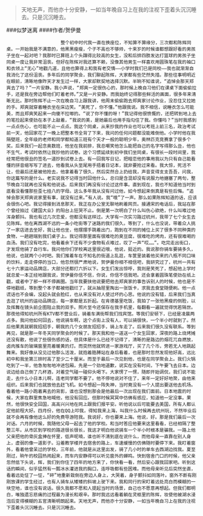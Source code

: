 > 天地无声，而他亦十分安静，一如当年晚自习上在我的注视下歪着头沉沉睡去。只是沉沉睡去。

###似梦迷离
####作者/贺伊曼

						整个初中时代我一直在换座位，不知算不算缘分，三次都和陈辉同桌。一开始我是不满意的，他黑黑瘦瘦，个子不高也不够帅，十来岁的时候谁都想跟好看的男孩子坐在一起对吧？我那时已算班上个头蹿得比较高的女生，没和后排四肢发达打篮球的男孩子坐同桌一度让我非常沮丧。但好在陈辉对我还算不赖，没像其他男生一样喜欢用圆珠笔在我的袖口和衣领上“无心”地戳几道，且他也算得上和我有老交情——小学时我们已是同校——我也就渐渐自我消化了这份沮丧。多年后的同学聚会，我们聊起陈辉，大家都有些茫然失措。那些往事明明近在眼前，清晰地像昨天才发生过一样，大家却默契地选择沉默。半晌不知谁说，“追悼会那天郑爽去了吗？”一片安静。我小声说，“郑爽一定很伤心的，那时候上晚自习他们在课桌下面偷偷拉手，还是我在旁边帮他们盯着老师。”又是一片安静。而我始终记得那些鲜活的画面，很多年来清晰无比。那时陈辉不止一次在晚自习上跟我讲，他周末偷偷跑去郑爽家讨论作业，没忍住又拉她的手。郑爽就穿着睡衣坐在床边笑。“美死了，你不懂。”他跟我说。我不相信，说睡衣怎么可能美，而且郑爽笑起来一向傻不拉唧的。“说了你不懂的呀！”我记得他很愤慨的，还把转到地上去的笔捡起来使劲在本子上敲着，“我说的美，是她最后也用手指勾住了我。你懂吗？”当时我感到一点点伤心，也可能不止一点点。我这个同桌，从来抄我的作业也可以考班上前三名，政治考试前一天，他回家花了一晚上把整本书全背了下来，我问的任何问题都没能难倒他。小学时他在我隔壁班，全年级的老师和同学都知道三班有个天才一般的聪明少年，奥林匹克竞赛拿了很多个奖。后来我们一起念奥数班，他坐在我前排，我总嘲笑他怎么能把自己的名字写得那么丑，他也不生气，考试时依然让我抄他的试卷。这个习惯延续到初中我们坐同桌，有很长一段时间里，我经常把他很丑的签名一道抄到试卷上去。有一回我写日记，把暗恋他的事用我以为只有自己能看懂的拼音缩写写了进去，他看我从头至尾用手捂着日记本，就非要抢过来看。我大惊，死活不让，但最后还是被他抢去，他拿着看了很久，然后突然合上扔给我，声音变得支支吾吾，问我，你这篇写的是什么。老实说我不记得当时回他什么，总归是含混却没有说服力地搪塞了两句，整节晚自习就再也没有和他说话。后来我们再没有讨论过这件事。直到现在，我也不知道他当时到底看没看懂那些歪七扭八的字母。这么多年我从没有问过他，如今想起来倒真是有些后悔。“追悼会那天郑爽说家里有事，就没有过来。”有人说。我“哦”了一声。那么如果陈辉知道的话，应该会很伤心吧。我记得接到消息那天，我正在办公室无聊地刷着网页。接通宋的电话后，我站在那个曾经拍过《建国大业》的阳台上狂哭不止。倒是第一次明白了什么叫伤心欲绝，什么叫难过地浑身颤抖。我也有过几次恋爱，但都没有这样过。大学有一次实习路过杭州，我带了七个女生去见陈辉。他在离西湖不远的一条小吃街等了迷路的我们很久。等到了，什么也没说，带着众人挑了一家店进去坐好，我让他也坐，他摆摆手跳着出门，跑到在不同的摊位上买了很多不同种类的食物，一趟趟端到我们桌子上。我记得那里面有很难吃的臭豆腐，很难吃的烤肉，还有很难喝的血汤。我们没有吃完，他看着余下还有不少食物有点难过，叹了一声“哎……”。吃完走出街口，才发现他骑了自行车。我问他你们学校离这里很近哦，他说，挺近的。我说那你骑车要骑多久，他说，也就两个小时吧。我们推着车在不知名的街道上乱逛，车筐里装着他买来的八瓶不同口味的饮料，走走停停的当口，他忽然很严肃地说，贺伊曼你相不相信吧，我研究过了，杭州一共有七十六家运动品牌店，大部分还都打六折以下。女生们发出惊呼，我则是笑死了，想起他上学时就总爱一本正经地跟我说，贺伊曼你信不信，你说，你信不信我吧。还会拿着圆珠笔使劲在纸上戳，或者中了邪一样不停画圈。当年我要挟他说要把他去郑爽家的事告诉别人的时候，他也是不停地戳纸，等到整个本子都被他戳烂了，就从抽屉里掏出一张饭卡，求我去食堂随便刷。他一点谎话也不会编，没起头就会脸红，也从来没有对人使过坏的心思。他说的没有错，后来我们当真去逛了杭州的运动品牌店，每一家都是五折起。在肯德基里吃饭，我拍了一张他黑瘦的侧脸，以及挥舞在镜头前企图阻止我的双手。照片至今还保存在我手机里，每翻看一遍就觉得恍若隔世。那夜他得知杭州所有KTV都不营业后，骑着车满街帮我们找宾馆。等我们安顿下，已经是凌晨两点多。我问他如何回去，他说骑车啊，这个点街上没有人，可以骑很快，一个半小时就到了。然后他果真就朝我招招手，朝我的几个女朋友招招手，骑上车走了。后来我们很久没有联系。等到再见，就是那一年冬天同学聚会的时候了。那天我和他一道送一个女生回家，深夜的路上烧烤摊还没有散，他说了些很伤感的话，但具体是什么已经不记得了，清晰的是路边的烟花兀自燃放，卤肉推车的玻璃窗里亮着暖黄的灯。而突然他就转进一家游戏厅，买了几个币，旁若无人地跳起舞来。我好像从没见过他那么活泼，就抱着胳膊站在身后看着，也是那时忽然发现他好高，远比初中和我坐第三排时高了至少二十厘米。而至于最后一次见到他，也是在同学聚会上。我们火锅吃到了一半，他急匆匆地冲进包厢，先是一个劲地道歉，说实在没有时间，下午要飞去日本。边说边给自己倒了几杯酒，对着空气碰一碰仰头喝下。大家愣了一愣，随即开始调侃，我们说不能走，去什么小日本儿啊，连老同学都不要了。他不停地说对不住了，来年一定好好地聚，由他来组织。后来我们也就放他去赶飞机。如今想起一阵失神，当时竟没有一个人提出要送他去机场。看着他一路小跑着离去的背影，谁也没想到那会是他最后一次出现在我们面前。日本地震的时候，大家在群里焦急地喊他，他没有回应。但那时候冥冥中仿佛有感应，知道他一定没事。果然，他很快安全回国，高高兴兴地在网上跟我们报平安。听他说以后可能要去美国，所有人都认定他前程大好。四月份，他在QQ上叩我，得知我来上海，叫我什么时候再去杭州玩，不然毕业后就不会再有像他这么好的免费导游陪我。我说好，你也要来上海。他说，好。那是我们最后一次对话。六月的时候，我随他父母一起去了他的学校。和当时答应他要来这里看看，已经相隔了整整三年。从市区到学校的路途很长很长，我这才明白他说骑车一个半小时根本是骗我。一路上他父亲把他的骨灰盒捧在怀里，低声呢喃，谁也听不清到底在说什么，而他母亲一直靠在别人身上，虚弱的像一道影子。沿着教学楼开去宿舍的路上，车速缓慢的仿佛随时要停下来。我盯着窗外，看着他曾呆过的学校，三年前，他就是从这里出发，骑了几小时的单车去西湖边找我。夏至刚过，晌午的校园热闹起来，而车内安静得可以听见窗外的蝉鸣。快到宿舍门口的时候，他父亲忽然低下头说，辉，我们到你住了四年的地方来了，你快看一看，然后安心跟我回家吧。听到这话的瞬间，似乎猛然有一瓢冰水灌进我的胸口，连呼吸都有些困难。而他母亲听见后突然坐直，看着远处怔了一怔，“砰”地重新栽倒在旁边人身上，大哭着，身子颤抖如同落叶。窗外不断有刚刚放课的学生经过，也有人骑车从矮矮的斜坡上驶下来。我和同行的宋盯着远处亮白而模糊的一块空地，谁也没有说话。很久我都不愿和人提起当时的场景，自己也不愿意再想起。但我们都明白，唯独遗忘悲痛的过程最为漫长和艰辛。那时我远远看着躺在灵柩里的陈辉，妆使他被湖水浸泡后变得模糊的五官清晰明朗起来。天地无声，而他亦十分安静，一如当年晚自习上在我的注视下歪着头沉沉睡去。只是沉沉睡去。			  		
